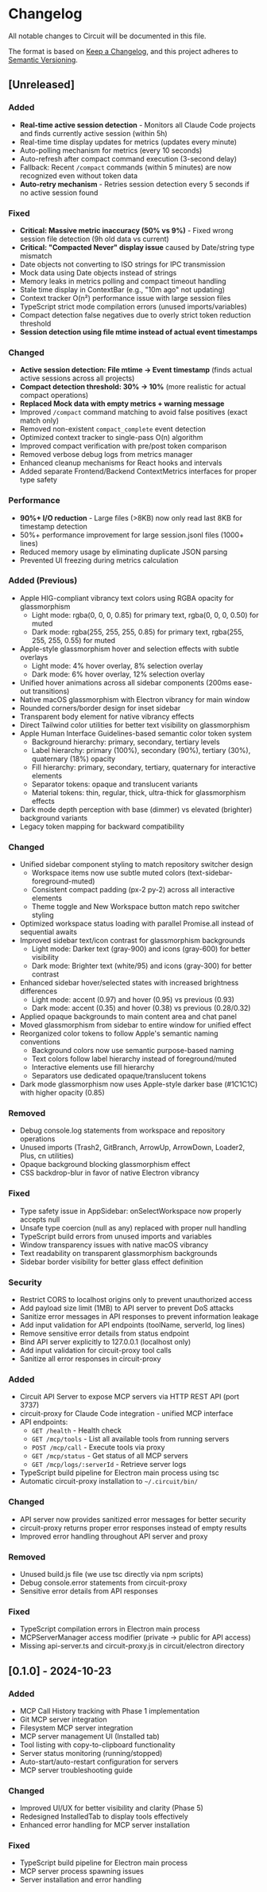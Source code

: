 # Changelog

All notable changes to Circuit will be documented in this file.

The format is based on [Keep a Changelog](https://keepachangelog.com/en/1.0.0/),
and this project adheres to [Semantic Versioning](https://semver.org/spec/v2.0.0.html).

## [Unreleased]

### Added
- **Real-time active session detection** - Monitors all Claude Code projects and finds currently active session (within 5h)
- Real-time time display updates for metrics (updates every minute)
- Auto-polling mechanism for metrics (every 10 seconds)
- Auto-refresh after compact command execution (3-second delay)
- Fallback: Recent `/compact` commands (within 5 minutes) are now recognized even without token data
- **Auto-retry mechanism** - Retries session detection every 5 seconds if no active session found

### Fixed
- **Critical: Massive metric inaccuracy (50% vs 9%)** - Fixed wrong session file detection (9h old data vs current)
- **Critical: "Compacted Never" display issue** caused by Date/string type mismatch
- Date objects not converting to ISO strings for IPC transmission
- Mock data using Date objects instead of strings
- Memory leaks in metrics polling and compact timeout handling
- Stale time display in ContextBar (e.g., "10m ago" not updating)
- Context tracker O(n²) performance issue with large session files
- TypeScript strict mode compilation errors (unused imports/variables)
- Compact detection false negatives due to overly strict token reduction threshold
- **Session detection using file mtime instead of actual event timestamps**

### Changed
- **Active session detection: File mtime → Event timestamp** (finds actual active sessions across all projects)
- **Compact detection threshold: 30% → 10%** (more realistic for actual compact operations)
- **Replaced Mock data with empty metrics + warning message**
- Improved `/compact` command matching to avoid false positives (exact match only)
- Removed non-existent `compact_complete` event detection
- Optimized context tracker to single-pass O(n) algorithm
- Improved compact verification with pre/post token comparison
- Removed verbose debug logs from metrics manager
- Enhanced cleanup mechanisms for React hooks and intervals
- Added separate Frontend/Backend ContextMetrics interfaces for proper type safety

### Performance
- **90%+ I/O reduction** - Large files (>8KB) now only read last 8KB for timestamp detection
- 50%+ performance improvement for large session.jsonl files (1000+ lines)
- Reduced memory usage by eliminating duplicate JSON parsing
- Prevented UI freezing during metrics calculation

### Added (Previous)
- Apple HIG-compliant vibrancy text colors using RGBA opacity for glassmorphism
  - Light mode: rgba(0, 0, 0, 0.85) for primary text, rgba(0, 0, 0, 0.50) for muted
  - Dark mode: rgba(255, 255, 255, 0.85) for primary text, rgba(255, 255, 255, 0.55) for muted
- Apple-style glassmorphism hover and selection effects with subtle overlays
  - Light mode: 4% hover overlay, 8% selection overlay
  - Dark mode: 6% hover overlay, 12% selection overlay
- Unified hover animations across all sidebar components (200ms ease-out transitions)
- Native macOS glassmorphism with Electron vibrancy for main window
- Rounded corners/border design for inset sidebar
- Transparent body element for native vibrancy effects
- Direct Tailwind color utilities for better text visibility on glassmorphism
- Apple Human Interface Guidelines-based semantic color token system
  - Background hierarchy: primary, secondary, tertiary levels
  - Label hierarchy: primary (100%), secondary (90%), tertiary (30%), quaternary (18%) opacity
  - Fill hierarchy: primary, secondary, tertiary, quaternary for interactive elements
  - Separator tokens: opaque and translucent variants
  - Material tokens: thin, regular, thick, ultra-thick for glassmorphism effects
- Dark mode depth perception with base (dimmer) vs elevated (brighter) background variants
- Legacy token mapping for backward compatibility

### Changed
- Unified sidebar component styling to match repository switcher design
  - Workspace items now use subtle muted colors (text-sidebar-foreground-muted)
  - Consistent compact padding (px-2 py-2) across all interactive elements
  - Theme toggle and New Workspace button match repo switcher styling
- Optimized workspace status loading with parallel Promise.all instead of sequential awaits
- Improved sidebar text/icon contrast for glassmorphism backgrounds
  - Light mode: Darker text (gray-900) and icons (gray-600) for better visibility
  - Dark mode: Brighter text (white/95) and icons (gray-300) for better contrast
- Enhanced sidebar hover/selected states with increased brightness differences
  - Light mode: accent (0.97) and hover (0.95) vs previous (0.93)
  - Dark mode: accent (0.35) and hover (0.38) vs previous (0.28/0.32)
- Applied opaque backgrounds to main content area and chat panel
- Moved glassmorphism from sidebar to entire window for unified effect
- Reorganized color tokens to follow Apple's semantic naming conventions
  - Background colors now use semantic purpose-based naming
  - Text colors follow label hierarchy instead of foreground/muted
  - Interactive elements use fill hierarchy
  - Separators use dedicated opaque/translucent tokens
- Dark mode glassmorphism now uses Apple-style darker base (#1C1C1C) with higher opacity (0.85)

### Removed
- Debug console.log statements from workspace and repository operations
- Unused imports (Trash2, GitBranch, ArrowUp, ArrowDown, Loader2, Plus, cn utilities)
- Opaque background blocking glassmorphism effect
- CSS backdrop-blur in favor of native Electron vibrancy

### Fixed
- Type safety issue in AppSidebar: onSelectWorkspace now properly accepts null
- Unsafe type coercion (null as any) replaced with proper null handling
- TypeScript build errors from unused imports and variables
- Window transparency issues with native macOS vibrancy
- Text readability on transparent glassmorphism backgrounds
- Sidebar border visibility for better glass effect definition

### Security
- Restrict CORS to localhost origins only to prevent unauthorized access
- Add payload size limit (1MB) to API server to prevent DoS attacks
- Sanitize error messages in API responses to prevent information leakage
- Add input validation for API endpoints (toolName, serverId, log lines)
- Remove sensitive error details from status endpoint
- Bind API server explicitly to 127.0.0.1 (localhost only)
- Add input validation for circuit-proxy tool calls
- Sanitize all error responses in circuit-proxy

### Added
- Circuit API Server to expose MCP servers via HTTP REST API (port 3737)
- circuit-proxy for Claude Code integration - unified MCP interface
- API endpoints:
  - `GET /health` - Health check
  - `GET /mcp/tools` - List all available tools from running servers
  - `POST /mcp/call` - Execute tools via proxy
  - `GET /mcp/status` - Get status of all MCP servers
  - `GET /mcp/logs/:serverId` - Retrieve server logs
- TypeScript build pipeline for Electron main process using tsc
- Automatic circuit-proxy installation to `~/.circuit/bin/`

### Changed
- API server now provides sanitized error messages for better security
- circuit-proxy returns proper error responses instead of empty results
- Improved error handling throughout API server and proxy

### Removed
- Unused build.js file (we use tsc directly via npm scripts)
- Debug console.error statements from circuit-proxy
- Sensitive error details from API responses

### Fixed
- TypeScript compilation errors in Electron main process
- MCPServerManager access modifier (private -> public for API access)
- Missing api-server.ts and circuit-proxy.js in circuit/electron directory

## [0.1.0] - 2024-10-23

### Added
- MCP Call History tracking with Phase 1 implementation
- Git MCP server integration
- Filesystem MCP server integration
- MCP server management UI (Installed tab)
- Tool listing with copy-to-clipboard functionality
- Server status monitoring (running/stopped)
- Auto-start/auto-restart configuration for servers
- MCP server troubleshooting guide

### Changed
- Improved UI/UX for better visibility and clarity (Phase 5)
- Redesigned InstalledTab to display tools effectively
- Enhanced error handling for MCP server installation

### Fixed
- TypeScript build pipeline for Electron main process
- MCP server process spawning issues
- Server installation and error handling
